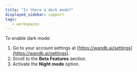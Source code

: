 ```yaml
---
title: "Is there a dark mode?"
displayed_sidebar: support
tags:
   - workspaces
---
```

To enable dark mode:

1. Go to your account settings at [https://wandb.ai/settings](https://wandb.ai/settings).
2. Scroll to the **Beta Features** section.
3. Activate the **Night mode** option.